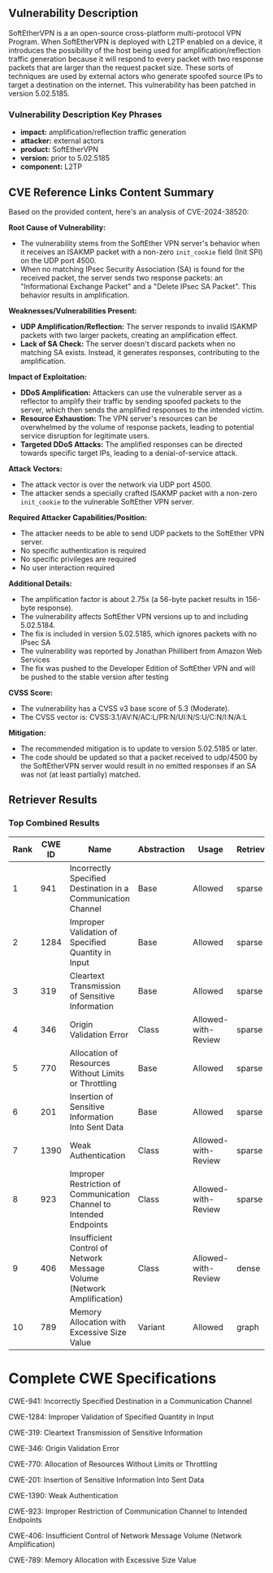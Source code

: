 ## Vulnerability Description
SoftEtherVPN is a an open-source cross-platform multi-protocol VPN Program. When SoftEtherVPN is deployed with L2TP enabled on a device, it introduces the possibility of the host being used for amplification/reflection traffic generation because it will respond to every packet with two response packets that are larger than the request packet size. These sorts of techniques are used by external actors who generate spoofed source IPs to target a destination on the internet. This vulnerability has been patched in version 5.02.5185.

### Vulnerability Description Key Phrases
- **impact:** amplification/reflection traffic generation
- **attacker:** external actors
- **product:** SoftEtherVPN
- **version:** prior to 5.02.5185
- **component:** L2TP

## CVE Reference Links Content Summary
Based on the provided content, here's an analysis of CVE-2024-38520:

**Root Cause of Vulnerability:**
- The vulnerability stems from the SoftEther VPN server's behavior when it receives an ISAKMP packet with a non-zero `init_cookie` field (Init SPI) on the UDP port 4500.
- When no matching IPsec Security Association (SA) is found for the received packet, the server sends two response packets: an "Informational Exchange Packet" and a "Delete IPsec SA Packet". This behavior results in amplification.

**Weaknesses/Vulnerabilities Present:**
- **UDP Amplification/Reflection:** The server responds to invalid ISAKMP packets with two larger packets, creating an amplification effect.
- **Lack of SA Check:** The server doesn't discard packets when no matching SA exists. Instead, it generates responses, contributing to the amplification.

**Impact of Exploitation:**
- **DDoS Amplification:** Attackers can use the vulnerable server as a reflector to amplify their traffic by sending spoofed packets to the server, which then sends the amplified responses to the intended victim.
- **Resource Exhaustion:** The VPN server's resources can be overwhelmed by the volume of response packets, leading to potential service disruption for legitimate users.
- **Targeted DDoS Attacks:** The amplified responses can be directed towards specific target IPs, leading to a denial-of-service attack.

**Attack Vectors:**
- The attack vector is over the network via UDP port 4500.
- The attacker sends a specially crafted ISAKMP packet with a non-zero `init_cookie` to the vulnerable SoftEther VPN server.

**Required Attacker Capabilities/Position:**
- The attacker needs to be able to send UDP packets to the SoftEther VPN server.
- No specific authentication is required
- No specific privileges are required
- No user interaction required

**Additional Details:**
- The amplification factor is about 2.75x (a 56-byte packet results in 156-byte response).
- The vulnerability affects SoftEther VPN versions up to and including 5.02.5184.
- The fix is included in version 5.02.5185, which ignores packets with no IPsec SA
- The vulnerability was reported by Jonathan Phillibert from Amazon Web Services
- The fix was pushed to the Developer Edition of SoftEther VPN and will be pushed to the stable version after testing

**CVSS Score:**
- The vulnerability has a CVSS v3 base score of 5.3 (Moderate).
- The CVSS vector is: CVSS:3.1/AV:N/AC:L/PR:N/UI:N/S:U/C:N/I:N/A:L

**Mitigation:**
- The recommended mitigation is to update to version 5.02.5185 or later.
- The code should be updated so that a packet received to udp/4500 by the SoftEtherVPN server would result in no emitted responses if an SA was not (at least partially) matched.

## Retriever Results

### Top Combined Results

| Rank | CWE ID | Name | Abstraction | Usage  | Retrievers | Individual Scores |
|------|--------|------|-------------|-------|------------|-------------------|
| 1 | 941 | Incorrectly Specified Destination in a Communication Channel | Base | Allowed | sparse | 0.161 |
| 2 | 1284 | Improper Validation of Specified Quantity in Input | Base | Allowed | sparse | 0.147 |
| 3 | 319 | Cleartext Transmission of Sensitive Information | Base | Allowed | sparse | 0.146 |
| 4 | 346 | Origin Validation Error | Class | Allowed-with-Review | sparse | 0.144 |
| 5 | 770 | Allocation of Resources Without Limits or Throttling | Base | Allowed | sparse | 0.144 |
| 6 | 201 | Insertion of Sensitive Information Into Sent Data | Base | Allowed | sparse | 0.144 |
| 7 | 1390 | Weak Authentication | Class | Allowed-with-Review | sparse | 0.141 |
| 8 | 923 | Improper Restriction of Communication Channel to Intended Endpoints | Class | Allowed-with-Review | sparse | 0.136 |
| 9 | 406 | Insufficient Control of Network Message Volume (Network Amplification) | Class | Allowed-with-Review | dense | 0.424 |
| 10 | 789 | Memory Allocation with Excessive Size Value | Variant | Allowed | graph | 0.003 |



# Complete CWE Specifications

CWE-941: Incorrectly Specified Destination in a Communication Channel

CWE-1284: Improper Validation of Specified Quantity in Input

CWE-319: Cleartext Transmission of Sensitive Information

CWE-346: Origin Validation Error

CWE-770: Allocation of Resources Without Limits or Throttling

CWE-201: Insertion of Sensitive Information Into Sent Data

CWE-1390: Weak Authentication

CWE-923: Improper Restriction of Communication Channel to Intended Endpoints

CWE-406: Insufficient Control of Network Message Volume (Network Amplification)

CWE-789: Memory Allocation with Excessive Size Value